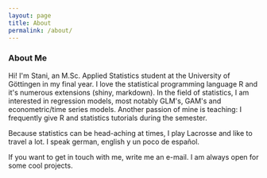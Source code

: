 ```yaml
---
layout: page
title: About
permalink: /about/
---
```

### About Me
Hi! I'm Stani, an M.Sc. Applied Statistics student at the University of Göttingen in my final year. I love the statistical programming language R and it's numerous extensions (shiny, markdown). In the field of statistics, I am interested in regression models, most notably GLM's, GAM's and econometric/time series models. Another passion of mine is teaching: I frequently give R and statistics tutorials during the semester.

Because statistics can be head-aching at times, I play Lacrosse and like to travel a lot. I speak german, english y un poco de español. 

If you want to get in touch with me, write me an e-mail. I am always open for some cool projects.